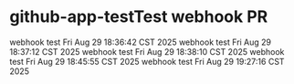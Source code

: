 # github-app-testTest webhook PR
webhook test Fri Aug 29 18:36:42 CST 2025
webhook test Fri Aug 29 18:37:12 CST 2025
webhook test Fri Aug 29 18:38:10 CST 2025
webhook test Fri Aug 29 18:45:55 CST 2025
webhook test Fri Aug 29 19:27:16 CST 2025

